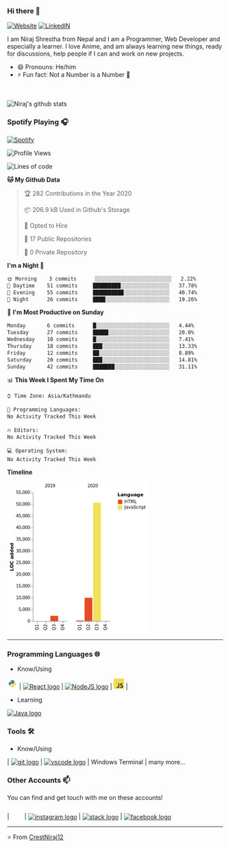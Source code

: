 ### Hi there 👋
[![Website](https://img.shields.io/website?color=%23141718&down_color=lightgrey&down_message=offline%20%F0%9F%91%8E&label=nirajshrestha.live&logoColor=red&up_color=green&up_message=online%20%F0%9F%91%8D&url=https%3A%2F%2Fnirajshrestha.live)](https://nirajshrestha.live/)
[![LinkedIN](https://img.shields.io/badge/Linkedin-Connect-blue)](https://www.linkedin.com/in/crestniraj/)


I am Niraj Shrestha from Nepal and I am a Programmer, Web Developer and especially a learner. I love Anime, and am always learning new things, ready for discussions, help people if I can and work on new projects.
- 😄 Pronouns: He/him
- ⚡ Fun fact: Not a Number is a Number 🤯

<br/>

![Niraj's github stats](https://github-readme-stats.vercel.app/api?username=CrestNiraj12&count_private=true&show_icons=true&theme=tokyonight&hide-border=true)

### Spotify Playing :headphones:
[![Spotify](https://novatorem-taupe.vercel.app/api/spotify-playing)](https://open.spotify.com/user/fqlyu32nkxn6un2530iy3qry3)

<!--START_SECTION:waka-->
![Profile Views](http://img.shields.io/badge/Profile%20Views-0-blue)

![Lines of code](https://img.shields.io/badge/From%20Hello%20World%20I%27ve%20Written-222263%20lines%20of%20code-blue)

**🐱 My Github Data** 

> 🏆 282 Contributions in the Year 2020
 > 
> 📦 206.9 kB Used in Github's Storage 
 > 
> 💼 Opted to Hire
 > 
> 📜 17 Public Repositories
 > 
> 🔑 0 Private Repository 
 > 
**I'm a Night 🦉** 

```text
🌞 Morning    3 commits      ░░░░░░░░░░░░░░░░░░░░░░░░░   2.22% 
🌆 Daytime    51 commits     █████████░░░░░░░░░░░░░░░░   37.78% 
🌃 Evening    55 commits     ██████████░░░░░░░░░░░░░░░   40.74% 
🌙 Night      26 commits     ████░░░░░░░░░░░░░░░░░░░░░   19.26%

```
📅 **I'm Most Productive on Sunday** 

```text
Monday       6 commits      █░░░░░░░░░░░░░░░░░░░░░░░░   4.44% 
Tuesday      27 commits     █████░░░░░░░░░░░░░░░░░░░░   20.0% 
Wednesday    10 commits     █░░░░░░░░░░░░░░░░░░░░░░░░   7.41% 
Thursday     18 commits     ███░░░░░░░░░░░░░░░░░░░░░░   13.33% 
Friday       12 commits     ██░░░░░░░░░░░░░░░░░░░░░░░   8.89% 
Saturday     20 commits     ███░░░░░░░░░░░░░░░░░░░░░░   14.81% 
Sunday       42 commits     ███████░░░░░░░░░░░░░░░░░░   31.11%

```


📊 **This Week I Spent My Time On** 

```text
⌚︎ Time Zone: Asia/Kathmandu

💬 Programming Languages: 
No Activity Tracked This Week

🔥 Editors: 
No Activity Tracked This Week

💻 Operating System: 
No Activity Tracked This Week

```

**Timeline**

![Chart not found](https://github.com/CrestNiraj12/CrestNiraj12/blob/master/charts/bar_graph.png) 


<!--END_SECTION:waka-->

---

### Programming Languages 🌐

- Know/Using

[<img src="https://raw.githubusercontent.com/github/explore/80688e429a7d4ef2fca1e82350fe8e3517d3494d/topics/python/python.png" alt="python logo" width="24">](https://www.python.org/)    |    [<img src="https://user-images.githubusercontent.com/21227322/31187159-01c8d592-a8ff-11e7-9386-af708a7ae9de.png" alt="React logo" width="24">](https://reactjs.org/)    |    [<img src="https://upload.wikimedia.org/wikipedia/commons/d/d9/Node.js_logo.svg" alt="NodeJS logo" width="24">](https://nodejs.org/en/)   |   [<img src="https://raw.githubusercontent.com/github/explore/80688e429a7d4ef2fca1e82350fe8e3517d3494d/topics/javascript/javascript.png" alt="js logo" width="24">](https://developer.mozilla.org/en-US/docs/Web/JavaScript)    |

- Learning

 [<img src="https://upload.wikimedia.org/wikipedia/en/3/30/Java_programming_language_logo.svg" alt="Java logo" width="24">](https://www.java.com/en/)

### Tools 🛠️

- Know/Using

|    [<img src="https://raw.githubusercontent.com/Delta456/Delta456/master/img/git.png" alt="git logo" width="24">](https://git-scm.com/)    |   [<img src="https://raw.githubusercontent.com/Delta456/Delta456/master/img/vscode.png" alt="vscode logo" width="24">](https://code.visualstudio.com/)   |   Windows Terminal   |   many more...


### Other Accounts 📫

You can find and get touch with me on these accounts!

|   [<img src="https://raw.githubusercontent.com/Delta456/Delta456/master/img/github.png" alt="github logo" width="28">](https://github.com/CrestNiraj12)   |   [<img src="https://raw.githubusercontent.com/Delta456/Delta456/master/img/instagram.jpg" alt="instagram logo" width="24">](https://www.instagram.com/crestniraz/)   |   [<img src="https://raw.githubusercontent.com/Delta456/Delta456/master/img/stack.svg" alt="stack logo" width="24">](https://stackoverflow.com/users/7185580/crestniraz)   |   [<img src="https://upload.wikimedia.org/wikipedia/commons/5/51/Facebook_f_logo_%282019%29.svg" alt="facebook logo" width="24">](https://www.facebook.com/crestniraz)

---
⭐️ From [CrestNiraj12](https://github.com/CrestNiraj12)

